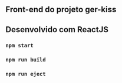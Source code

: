 ## Front-end do projeto ger-kiss
## Desenvolvido com ReactJS

### `npm start`
### `npm run build`
### `npm run eject`